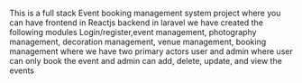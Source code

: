 This is a full stack Event booking management system project where you can have frontend in Reactjs backend in laravel we have created the following modules
Login/register,event management, photography management, decoration management, venue management, booking management where we have two primary actors user and admin where user can only book the event and admin can add, delete, update, and view the events
